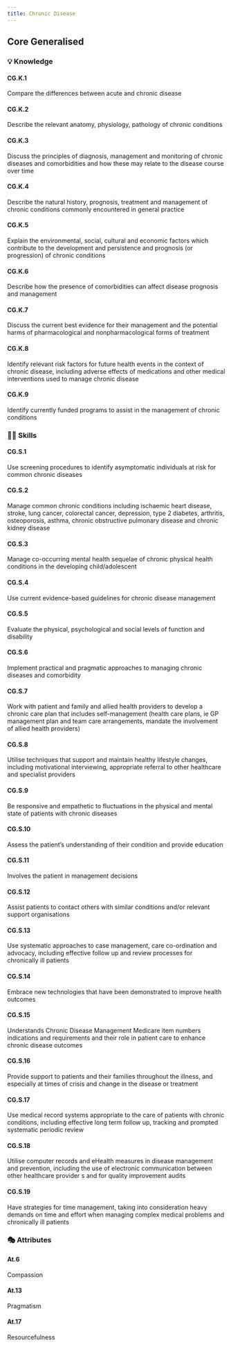 ```yaml
---
title: Chronic Disease
---
```


## Core Generalised

### 💡 Knowledge


#### CG.K.1

Compare the differences between acute and chronic disease

#### CG.K.2

Describe the relevant anatomy, physiology, pathology of chronic conditions

#### CG.K.3

Discuss the principles of diagnosis, management and monitoring of chronic diseases and comorbidities and how these may relate to the disease course over time

#### CG.K.4

Describe the natural history, prognosis, treatment and management of chronic conditions commonly encountered in general practice

#### CG.K.5

Explain the environmental, social, cultural and economic factors which contribute to the development and persistence and prognosis (or progression) of chronic conditions

#### CG.K.6

Describe how the presence of comorbidities can affect disease prognosis and management

#### CG.K.7

Discuss the current best evidence for their management and the potential harms of pharmacological and nonpharmacological forms of treatment

#### CG.K.8

Identify relevant risk factors for future health events in the context of chronic disease, including adverse effects of medications and other medical interventions used to manage chronic disease

#### CG.K.9

Identify currently funded programs to assist in the management of chronic conditions

### 🤹‍♀️ Skills


#### CG.S.1

Use screening procedures to identify asymptomatic individuals at risk for common chronic diseases

#### CG.S.2

Manage common chronic conditions including ischaemic heart disease, stroke, lung cancer, colorectal cancer, depression, type 2 diabetes, arthritis, osteoporosis, asthma, chronic obstructive pulmonary disease and chronic kidney disease

#### CG.S.3

Manage co-occurring mental health sequelae of chronic physical health conditions in the developing child/adolescent

#### CG.S.4

Use current evidence-based guidelines for chronic disease management

#### CG.S.5

Evaluate the physical, psychological and social levels of function and disability

#### CG.S.6

Implement practical and pragmatic approaches to managing chronic diseases and comorbidity 

#### CG.S.7

Work with patient and family and allied health providers to develop a chronic care plan that includes self-management (health care plans, ie GP management plan and team care arrangements, mandate the involvement of allied health providers) 

#### CG.S.8

Utilise techniques that support and maintain healthy lifestyle changes, including motivational interviewing, appropriate referral to other healthcare and specialist providers

#### CG.S.9

Be responsive and empathetic to fluctuations in the physical and mental state of patients with chronic diseases

#### CG.S.10

Assess the patient’s understanding of their condition and provide education 

#### CG.S.11

Involves the patient in management decisions

#### CG.S.12

Assist patients to contact others with similar conditions and/or relevant support organisations

#### CG.S.13

Use systematic approaches to case management, care co-ordination and advocacy, including effective follow up and review processes for chronically ill patients

#### CG.S.14

Embrace new technologies that have been demonstrated to improve health outcomes

#### CG.S.15

Understands Chronic Disease Management Medicare item numbers indications and requirements and their role in patient care to enhance chronic disease outcomes 

#### CG.S.16

Provide support to patients and their families throughout the illness, and especially at times of crisis and change in the disease or treatment

#### CG.S.17

Use medical record systems appropriate to the care of patients with chronic conditions, including effective long term follow up, tracking and prompted systematic periodic review

#### CG.S.18

Utilise computer records and eHealth measures in disease management and prevention, including the use of electronic communication between other healthcare provider s and for quality improvement audits

#### CG.S.19

Have strategies for time management, taking into consideration heavy demands on time and effort when managing complex medical problems and chronically ill patients

### 🎭 Attributes


#### At.6

Compassion

#### At.13

Pragmatism

#### At.17

Resourcefulness
